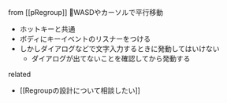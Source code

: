 
from [[pRegroup]]
🤔WASDやカーソルで平行移動
- ホットキーと共通
- ボディにキーイベントのリスナーをつける
- しかしダイアログなどで文字入力するときに発動してはいけない
    - ダイアログが出てないことを確認してから発動する

related
- [[Regroupの設計について相談したい]]
